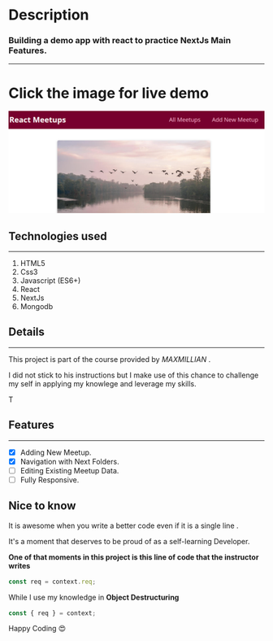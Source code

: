 # Description

### Building a demo app with react to practice NextJs Main Features.

---

# Click the image for live demo

[<img src="/public/meetups.png">](https://meetup-app-one-roan.vercel.app/)

## Technologies used

---

1. HTML5
2. Css3
3. Javascript (ES6+)
4. React
5. NextJs
6. Mongodb

## Details

---

This project is part of the course provided by _MAXMILLIAN_ .

I did not stick to his instructions but I make use of this chance to challenge my self in applying my knowlege and leverage my skills.

T

## Features

---

- [x] Adding New Meetup.
- [x] Navigation with Next Folders.
- [ ] Editing Existing Meetup Data.
- [ ] Fully Responsive.

## Nice to know

It is awesome when you write a better code even if it is a single line .

It's a moment that deserves to be proud of as a self-learning Developer.

**One of that moments in this project is this line of code that the instructor writes**

```javascript
const req = context.req;
```

While I use my knowledge in **Object Destructuring**

```javascript
const { req } = context;
```

Happy Coding 😍
